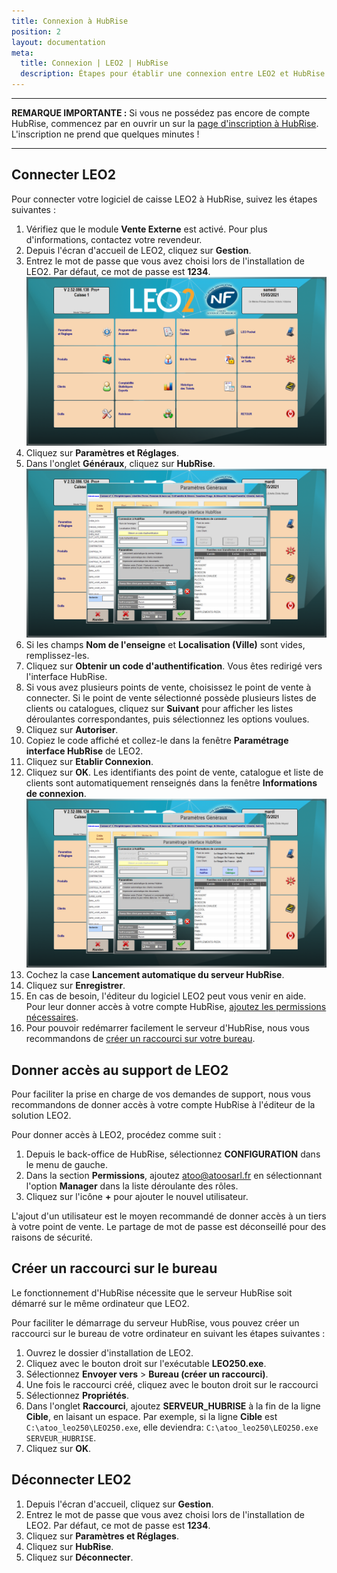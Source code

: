 ```yaml
---
title: Connexion à HubRise
position: 2
layout: documentation
meta:
  title: Connexion | LEO2 | HubRise
  description: Étapes pour établir une connexion entre LEO2 et HubRise. Connectez votre caisse et synchronisez vos données avec d'autres applications.
---
```


---

**REMARQUE IMPORTANTE :** Si vous ne possédez pas encore de compte HubRise, commencez par en ouvrir un sur la [page d'inscription à HubRise](https://manager.hubrise.com/signup). L'inscription ne prend que quelques minutes !

---

## Connecter LEO2

Pour connecter votre logiciel de caisse LEO2 à HubRise, suivez les étapes suivantes :

1. Vérifiez que le module **Vente Externe** est activé. Pour plus d'informations, contactez votre revendeur.
1. Depuis l'écran d'accueil de LEO2, cliquez sur **Gestion**.
1. Entrez le mot de passe que vous avez choisi lors de l'installation de LEO2. Par défaut, ce mot de passe est **1234**.
   ![Connexion - Écran de gestion](../images/002-fr-leo2-menu-gestion.png)
1. Cliquez sur **Paramètres et Réglages**.
1. Dans l'onglet **Généraux**, cliquez sur **HubRise**.
   ![Connexion - Paramètres HubRise](../images/003-fr-leo2-hubrise-non-connecte.png)
1. Si les champs **Nom de l'enseigne** et **Localisation (Ville)** sont vides, remplissez-les.
1. Cliquez sur **Obtenir un code d'authentification**. Vous êtes redirigé vers l'interface HubRise.
1. Si vous avez plusieurs points de vente, choisissez le point de vente à connecter. Si le point de vente sélectionné possède plusieurs listes de clients ou catalogues, cliquez sur **Suivant** pour afficher les listes déroulantes correspondantes, puis sélectionnez les options voulues.
1. Cliquez sur **Autoriser**.
1. Copiez le code affiché et collez-le dans la fenêtre **Paramétrage interface HubRise** de LEO2.
1. Cliquez sur **Etablir Connexion**.
1. Cliquez sur **OK**. Les identifiants des point de vente, catalogue et liste de clients sont automatiquement renseignés dans la fenêtre **Informations de connexion**.
   ![Connexion - HubRise connecté](../images/004-fr-leo2-hubrise-connecte.png)
1. Cochez la case **Lancement automatique du serveur HubRise**.
1. Cliquez sur **Enregistrer**.
1. En cas de besoin, l'éditeur du logiciel LEO2 peut vous venir en aide. Pour leur donner accès à votre compte HubRise, [ajoutez les permissions nécessaires](/apps/leo2/connexion-hubrise#donner-acc-s-au-support-de-leo2).
1. Pour pouvoir redémarrer facilement le serveur d'HubRise, nous vous recommandons de [créer un raccourci sur votre bureau](/apps/leo2/connexion-hubrise#cr-er-un-raccourci-sur-le-bureau).

## Donner accès au support de LEO2

Pour faciliter la prise en charge de vos demandes de support, nous vous recommandons de donner accès à votre compte HubRise à l'éditeur de la solution LEO2.

Pour donner accès à LEO2, procédez comme suit :

1. Depuis le back-office de HubRise, sélectionnez **CONFIGURATION** dans le menu de gauche.
1. Dans la section **Permissions**, ajoutez atoo@atoosarl.fr en sélectionnant l'option **Manager** dans la liste déroulante des rôles.
1. Cliquez sur l'icône **+** pour ajouter le nouvel utilisateur.

L'ajout d'un utilisateur est le moyen recommandé de donner accès à un tiers à votre point de vente. Le partage de mot de passe est déconseillé pour des raisons de sécurité.

## Créer un raccourci sur le bureau

Le fonctionnement d'HubRise nécessite que le serveur HubRise soit démarré sur le même ordinateur que LEO2.

Pour faciliter le démarrage du serveur HubRise, vous pouvez créer un raccourci sur le bureau de votre ordinateur en suivant les étapes suivantes :

1. Ouvrez le dossier d'installation de LEO2.
1. Cliquez avec le bouton droit sur l'exécutable **LEO250.exe**.
1. Sélectionnez **Envoyer vers** > **Bureau (créer un raccourci)**.
1. Une fois le raccourci créé, cliquez avec le bouton droit sur le raccourci
1. Sélectionnez **Propriétés**.
1. Dans l'onglet **Raccourci**, ajoutez **SERVEUR_HUBRISE** à la fin de la ligne **Cible**, en laisant un espace. Par exemple, si la ligne **Cible** est `C:\atoo_leo250\LEO250.exe`, elle deviendra:
   `C:\atoo_leo250\LEO250.exe SERVEUR_HUBRISE`.
1. Cliquez sur **OK**.

## Déconnecter LEO2

1. Depuis l'écran d'accueil, cliquez sur **Gestion**.
1. Entrez le mot de passe que vous avez choisi lors de l'installation de LEO2. Par défaut, ce mot de passe est **1234**.
1. Cliquez sur **Paramètres et Réglages**.
1. Cliquez sur **HubRise**.
1. Cliquez sur **Déconnecter**.
